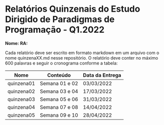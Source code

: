 # Relatórios Quinzenais do Estudo Dirigido de Paradigmas de Programação - Q1.2022

**Nome:**
**RA:**

Cada relatório deve ser escrito em formato markdown em um arquivo com o nome quinzenaXX.md nesse repositório. O relatório deve conter no máximo 600 palavras e seguir o cronograma conforme a tabela:

| Nome | Conteúdo | Data da Entrega |
|------|----------|-----------------|
| quinzena01 | Semana 01 e 02 | 03/03/2022 |
| quinzena02 | Semana 03 e 04 | 17/03/2022 |
| quinzena03 | Semana 05 e 06 | 31/03/2022 |
| quinzena04 | Semana 07 e 08 | 14/04/2022 |
| quinzena05 | Semana 09 e 10 | 28/04/2022 |

